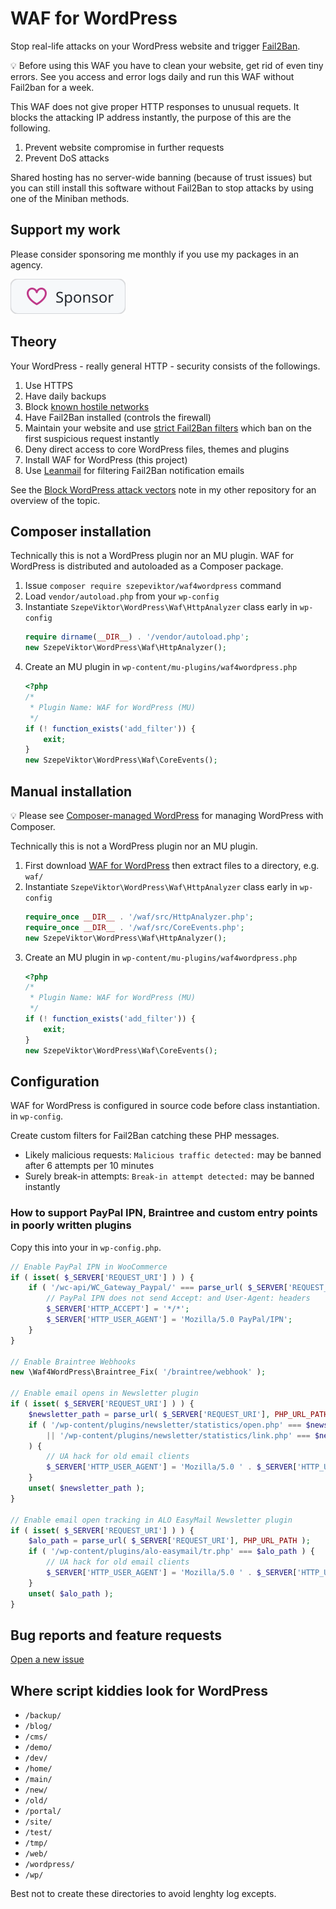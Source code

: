 # WAF for WordPress

Stop real-life attacks on your WordPress website and
trigger [Fail2Ban](https://github.com/fail2ban/fail2ban).

:bulb: Before using this WAF you have to clean your website, get rid of even tiny errors.
See you access and error logs daily and run this WAF without Fail2ban for a week.

This WAF does not give proper HTTP responses to unusual requets.
It blocks the attacking IP address instantly, the purpose of this are the following.

1. Prevent website compromise in further requests
1. Prevent DoS attacks

Shared hosting has no server-wide banning (because of trust issues)
but you can still install this software without Fail2Ban to stop attacks by using one of the Miniban methods.

## Support my work

Please consider sponsoring me monthly if you use my packages in an agency.

[![Sponsor](https://github.com/szepeviktor/.github/raw/master/.github/assets/github-like-sponsor-button.svg)](https://github.com/sponsors/szepeviktor)

## Theory

Your WordPress - really general HTTP - security consists of the followings.

1. Use HTTPS
1. Have daily backups
1. Block [known hostile networks](https://github.com/szepeviktor/debian-server-tools/tree/master/security/myattackers-ipsets)
1. Have Fail2Ban installed (controls the firewall)
1. Maintain your website and use
   [strict Fail2Ban filters](https://github.com/szepeviktor/debian-server-tools/tree/master/security/fail2ban-conf)
   which ban on the first suspicious request instantly
1. Deny direct access to core WordPress files, themes and plugins
1. Install WAF for WordPress (this project)
1. Use [Leanmail](https://github.com/szepeviktor/debian-server-tools/tree/master/security/fail2ban-leanmail)
   for filtering Fail2Ban notification emails

See the [Block WordPress attack vectors](https://github.com/szepeviktor/wordpress-website-lifecycle/blob/master/WordPress-security.md)
note in my other repository for an overview of the topic.

## Composer installation

Technically this is not a WordPress plugin nor an MU plugin.
WAF for WordPress is distributed and autoloaded as a Composer package.

1. Issue `composer require szepeviktor/waf4wordpress` command
1. Load `vendor/autoload.php` from your `wp-config`
1. Instantiate `SzepeViktor\WordPress\Waf\HttpAnalyzer` class early in `wp-config`
    ```php
    require dirname(__DIR__) . '/vendor/autoload.php';
    new SzepeViktor\WordPress\Waf\HttpAnalyzer();
    ```
1. Create an MU plugin in `wp-content/mu-plugins/waf4wordpress.php`
    ```php
    <?php
    /*
     * Plugin Name: WAF for WordPress (MU)
     */
    if (! function_exists('add_filter')) {
        exit;
    }
    new SzepeViktor\WordPress\Waf\CoreEvents();
    ```

## Manual installation

:bulb: Please see [Composer-managed WordPress](https://github.com/szepeviktor/composer-managed-wordpress)
for managing WordPress with Composer.

Technically this is not a WordPress plugin nor an MU plugin.

1. First download
    [WAF for WordPress](https://github.com/szepeviktor/waf4wordpress/archive/refs/heads/master.zip)
    then extract files to a directory, e.g. `waf/`
1. Instantiate `SzepeViktor\WordPress\Waf\HttpAnalyzer` class early in `wp-config`
    ```php
    require_once __DIR__ . '/waf/src/HttpAnalyzer.php';
    require_once __DIR__ . '/waf/src/CoreEvents.php';
    new SzepeViktor\WordPress\Waf\HttpAnalyzer();
    ```
1. Create an MU plugin in `wp-content/mu-plugins/waf4wordpress.php`
    ```php
    <?php
    /*
     * Plugin Name: WAF for WordPress (MU)
     */
    if (! function_exists('add_filter')) {
        exit;
    }
    new SzepeViktor\WordPress\Waf\CoreEvents();
    ```

## Configuration

WAF for WordPress is configured in source code
before class instantiation. in `wp-config`.

Create custom filters for Fail2Ban catching these PHP messages.

- Likely malicious requests: `Malicious traffic detected:` may be banned after 6 attempts per 10 minutes
- Surely break-in attempts: `Break-in attempt detected:` may be banned instantly

### How to support PayPal IPN, Braintree and custom entry points in poorly written plugins

Copy this into your in `wp-config.php`.

```php
// Enable PayPal IPN in WooCommerce
if ( isset( $_SERVER['REQUEST_URI'] ) ) {
    if ( '/wc-api/WC_Gateway_Paypal/' === parse_url( $_SERVER['REQUEST_URI'], PHP_URL_PATH ) ) {
        // PayPal IPN does not send Accept: and User-Agent: headers
        $_SERVER['HTTP_ACCEPT'] = '*/*';
        $_SERVER['HTTP_USER_AGENT'] = 'Mozilla/5.0 PayPal/IPN';
    }
}

// Enable Braintree Webhooks
new \Waf4WordPress\Braintree_Fix( '/braintree/webhook' );

// Enable email opens in Newsletter plugin
if ( isset( $_SERVER['REQUEST_URI'] ) ) {
    $newsletter_path = parse_url( $_SERVER['REQUEST_URI'], PHP_URL_PATH );
    if ( '/wp-content/plugins/newsletter/statistics/open.php' === $newsletter_path
        || '/wp-content/plugins/newsletter/statistics/link.php' === $newsletter_path
    ) {
        // UA hack for old email clients
        $_SERVER['HTTP_USER_AGENT'] = 'Mozilla/5.0 ' . $_SERVER['HTTP_USER_AGENT'];
    }
    unset( $newsletter_path );
}

// Enable email open tracking in ALO EasyMail Newsletter plugin
if ( isset( $_SERVER['REQUEST_URI'] ) ) {
    $alo_path = parse_url( $_SERVER['REQUEST_URI'], PHP_URL_PATH );
    if ( '/wp-content/plugins/alo-easymail/tr.php' === $alo_path ) {
        // UA hack for old email clients
        $_SERVER['HTTP_USER_AGENT'] = 'Mozilla/5.0 ' . $_SERVER['HTTP_USER_AGENT'];
    }
    unset( $alo_path );
}
```

## Bug reports and feature requests

[Open a new issue](https://github.com/szepeviktor/waf4wordpress/issues/new)

## Where script kiddies look for WordPress

- `/backup/`
- `/blog/`
- `/cms/`
- `/demo/`
- `/dev/`
- `/home/`
- `/main/`
- `/new/`
- `/old/`
- `/portal/`
- `/site/`
- `/test/`
- `/tmp/`
- `/web/`
- `/wordpress/`
- `/wp/`

Best not to create these directories to avoid lenghty log excepts.
